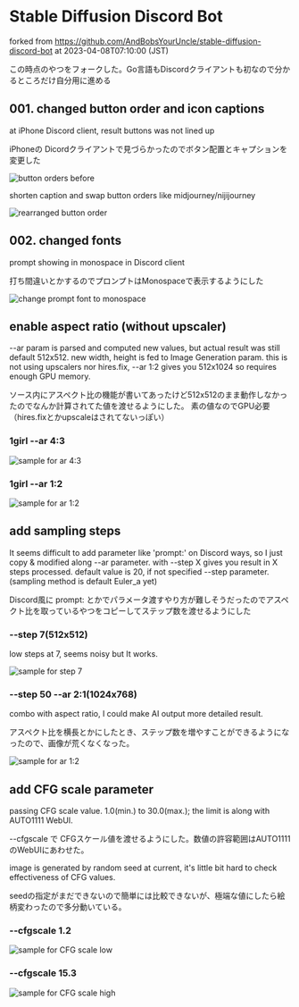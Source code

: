 # Stable Diffusion Discord Bot
forked from https://github.com/AndBobsYourUncle/stable-diffusion-discord-bot
at 2023-04-08T07:10:00 (JST)

この時点のやつをフォークした。Go言語もDiscordクライアントも初なので分かるところだけ自分用に進める

## 001. changed button order and icon captions
at iPhone Discord client, result buttons was not lined up

iPhoneの Dicordクライアントで見づらかったのでボタン配置とキャプションを変更した

![button orders before](https://github.com/pitapan5376/stable-diffusion-discord-bot/blob/master/document/001_change_button1.jpg?raw=true)

shorten caption and swap button orders like midjourney/nijijourney

![rearranged button order](https://github.com/pitapan5376/stable-diffusion-discord-bot/blob/master/document/001_change_button2.jpg?raw=true)

## 002. changed fonts
prompt showing in monospace in Discord client

打ち間違いとかするのでプロンプトはMonospaceで表示するようにした

![change prompt font to monospace](https://github.com/pitapan5376/stable-diffusion-discord-bot/blob/master/document/002_change_prompt_font.png?raw=true)


## enable aspect ratio (without upscaler)
--ar param is parsed and computed new values, but actual result was still default 512x512. 
new width, height is fed to Image Generation param.
this is not using upscalers nor hires.fix, --ar 1:2 gives you 512x1024 so requires enough GPU memory.

ソース内にアスペクト比の機能が書いてあったけど512x512のまま動作しなかったのでなんか計算されてた値を渡せるようにした。
素の値なのでGPU必要（hires.fixとかupscaleはされてないっぽい）

### 1girl --ar 4:3
![sample for ar 4:3](https://github.com/pitapan5376/stable-diffusion-discord-bot/blob/master/document/003_aspect_ratio_4_3.png?raw=true)

### 1girl --ar 1:2
![sample for ar 1:2](https://github.com/pitapan5376/stable-diffusion-discord-bot/blob/master/document/003_aspect_ratio_1_2.png?raw=true)


## add sampling steps
It seems difficult to add parameter like 'prompt:' on Discord ways, so I just copy & modified along --ar parameter.
with --step X gives you result in X steps processed. 
default value is 20, if not specified --step parameter. (sampling method is default Euler_a yet)

Discord風に prompt: とかでパラメータ渡すやり方が難しそうだったのでアスペクト比を取っているやつをコピーしてステップ数を渡せるようにした

### --step 7(512x512)
low steps at 7, seems noisy but It works.

![sample for step 7](https://github.com/pitapan5376/stable-diffusion-discord-bot/blob/master/document/004_steps_param_7.png?raw=true)

### --step 50 --ar 2:1(1024x768)
combo with aspect ratio, I could make AI output more detailed result. 

アスペクト比を横長とかにしたとき、ステップ数を増やすことができるようになったので、画像が荒くなくなった。

![sample for ar 1:2](https://github.com/pitapan5376/stable-diffusion-discord-bot/blob/master/document/004_steps_param_50.png?raw=true)

## add CFG scale parameter
passing CFG scale value. 1.0(min.) to 30.0(max.); the limit is along with AUTO1111 WebUI.

--cfgscale で CFGスケール値を渡せるようにした。数値の許容範囲はAUTO1111のWebUIにあわせた。

image is generated by random seed at current, it's little bit hard to check effectiveness of CFG values.

seedの指定がまだできないので簡単には比較できないが、極端な値にしたら絵柄変わったので多分動いている。

### --cfgscale 1.2
![sample for CFG scale low](https://github.com/pitapan5376/stable-diffusion-discord-bot/blob/master/document/005_cfg_scale_1.png?raw=true)

### --cfgscale 15.3
![sample for CFG scale high](https://github.com/pitapan5376/stable-diffusion-discord-bot/blob/master/document/005_cfg_scale_15.png?raw=true)

